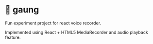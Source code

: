 # 🦜 gaung

Fun experiment project for react voice recorder.

Implemented using React + HTML5 MediaRecorder and audio playback feature.
